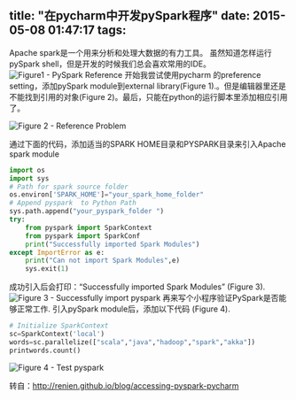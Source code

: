 title: "在pycharm中开发pySpark程序"
date: 2015-05-08 01:47:17
tags:
---
Apache spark是一个用来分析和处理大数据的有力工具。
虽然知道怎样运行pySpark shell，但是开发的时候我们总会喜欢常用的IDE。
![Figure1 - PySpark Reference](/imgs/pyspark-reference.png)
开始我尝试使用pycharm 的preference setting，添加pySpark module到external library(Figure 1).。但是编辑器里还是不能找到引用的对象(Figure 2)。最后，只能在python的运行脚本里添加相应引用了。

![Figure 2 - Reference Problem](/imgs/reference-problem.png)




通过下面的代码，添加适当的SPARK HOME目录和PYSPARK目录来引入Apache spark module
```python
import os
import sys
# Path for spark source folder
os.environ['SPARK_HOME']="your_spark_home_folder"
# Append pyspark  to Python Path
sys.path.append("your_pyspark_folder ")
try:
    from pyspark import SparkContext
    from pyspark import SparkConf
    print("Successfully imported Spark Modules")
except ImportError as e:
    print("Can not import Spark Modules",e)
    sys.exit(1)
```
成功引入后会打印：“Successfully imported Spark Modules” (Figure 3).
![Figure 3 - Successfully import pyspark](/imgs/succ-import-pyspark.png)
再来写个小程序验证PySpark是否能够正常工作. 引入pySpark module后，添加以下代码 (Figure 4).
```python
# Initialize SparkContext
sc=SparkContext('local')
words=sc.parallelize(["scala","java","hadoop","spark","akka"])
printwords.count()
```
![Figure 4 - Test pyspark](/imgs/run-pyspark.png)


转自：http://renien.github.io/blog/accessing-pyspark-pycharm
